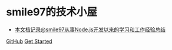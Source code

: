 <!-- _coverpage.md -->
# smile97的技术小屋

- 本文档记录@smile97从事Node.js开发以来的学习和工作经验总结

[GitHub](https://github.com/smile199705?tab=repositories)
[Get Started](README.md)
